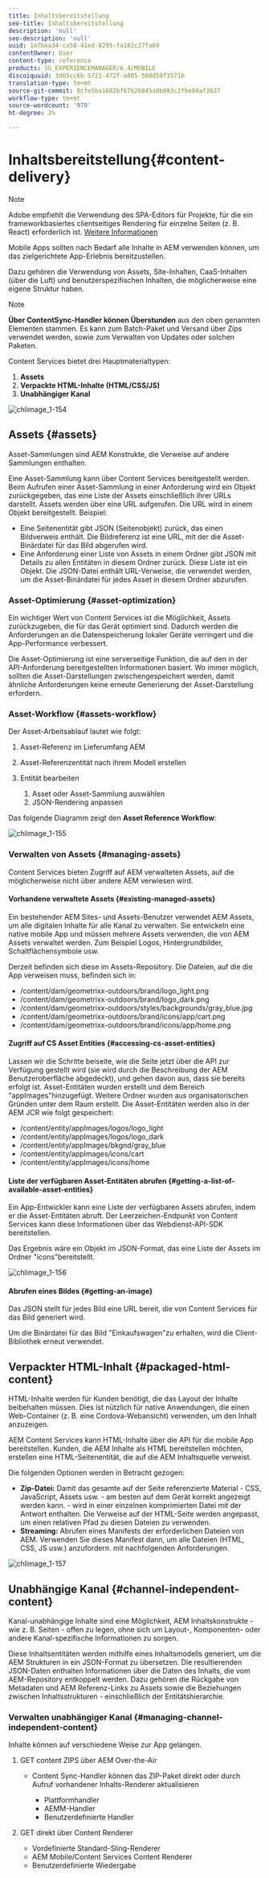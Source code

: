```yaml
---
title: Inhaltsbereitstellung
seo-title: Inhaltsbereitstellung
description: 'null'
seo-description: 'null'
uuid: 1e7bea34-ca50-41ed-8295-fa182c27fa69
contentOwner: User
content-type: reference
products: SG_EXPERIENCEMANAGER/6.4/MOBILE
discoiquuid: 3d65cc6b-5721-472f-a805-588d50f3571b
translation-type: tm+mt
source-git-commit: 8cfe5ba1682bf67b26845a8b083c2fbe84af3637
workflow-type: tm+mt
source-wordcount: '970'
ht-degree: 3%

---
```



# Inhaltsbereitstellung{#content-delivery}

>[!NOTE]
>
>Adobe empfiehlt die Verwendung des SPA-Editors für Projekte, für die ein frameworkbasiertes clientseitiges Rendering für einzelne Seiten (z. B. React) erforderlich ist. [Weitere Informationen](/help/sites-developing/spa-overview.md)

Mobile Apps sollten nach Bedarf alle Inhalte in AEM verwenden können, um das zielgerichtete App-Erlebnis bereitzustellen.

Dazu gehören die Verwendung von Assets, Site-Inhalten, CaaS-Inhalten (über die Luft) und benutzerspezifischen Inhalten, die möglicherweise eine eigene Struktur haben.

>[!NOTE]
>
>**Über ContentSync-Handler können Überstunden** aus den oben genannten Elementen stammen. Es kann zum Batch-Paket und Versand über Zips verwendet werden, sowie zum Verwalten von Updates oder solchen Paketen.

Content Services bietet drei Hauptmaterialtypen:

1. **Assets**
1. **Verpackte HTML-Inhalte (HTML/CSS/JS)**
1. **Unabhängiger Kanal**

![chlimage_1-154](assets/chlimage_1-154.png)

## Assets {#assets}

Asset-Sammlungen sind AEM Konstrukte, die Verweise auf andere Sammlungen enthalten.

Eine Asset-Sammlung kann über Content Services bereitgestellt werden. Beim Aufrufen einer Asset-Sammlung in einer Anforderung wird ein Objekt zurückgegeben, das eine Liste der Assets einschließlich ihrer URLs darstellt. Assets werden über eine URL aufgerufen. Die URL wird in einem Objekt bereitgestellt. Beispiel:

* Eine Seitenentität gibt JSON (Seitenobjekt) zurück, das einen Bildverweis enthält. Die Bildreferenz ist eine URL, mit der die Asset-Binärdatei für das Bild abgerufen wird.
* Eine Anforderung einer Liste von Assets in einem Ordner gibt JSON mit Details zu allen Entitäten in diesem Ordner zurück. Diese Liste ist ein Objekt. Die JSON-Datei enthält URL-Verweise, die verwendet werden, um die Asset-Binärdatei für jedes Asset in diesem Ordner abzurufen.

### Asset-Optimierung {#asset-optimization}

Ein wichtiger Wert von Content Services ist die Möglichkeit, Assets zurückzugeben, die für das Gerät optimiert sind. Dadurch werden die Anforderungen an die Datenspeicherung lokaler Geräte verringert und die App-Performance verbessert.

Die Asset-Optimierung ist eine serverseitige Funktion, die auf den in der API-Anforderung bereitgestellten Informationen basiert. Wo immer möglich, sollten die Asset-Darstellungen zwischengespeichert werden, damit ähnliche Anforderungen keine erneute Generierung der Asset-Darstellung erfordern.

### Asset-Workflow {#assets-workflow}

Der Asset-Arbeitsablauf lautet wie folgt:

1. Asset-Referenz im Lieferumfang AEM
1. Asset-Referenzentität nach ihrem Modell erstellen
1. Entität bearbeiten

   1. Asset oder Asset-Sammlung auswählen
   1. JSON-Rendering anpassen

Das folgende Diagramm zeigt den **Asset Reference Workflow**:

![chlimage_1-155](assets/chlimage_1-155.png)

### Verwalten von Assets {#managing-assets}

Content Services bieten Zugriff auf AEM verwalteten Assets, auf die möglicherweise nicht über andere AEM verwiesen wird.

#### Vorhandene verwaltete Assets {#existing-managed-assets}

Ein bestehender AEM Sites- und Assets-Benutzer verwendet AEM Assets, um alle digitalen Inhalte für alle Kanal zu verwalten. Sie entwickeln eine native mobile App und müssen mehrere Assets verwenden, die von AEM Assets verwaltet werden. Zum Beispiel Logos, Hintergrundbilder, Schaltflächensymbole usw.

Derzeit befinden sich diese im Assets-Repository. Die Dateien, auf die die App verweisen muss, befinden sich in:

* /content/dam/geometrixx-outdoors/brand/logo_light.png
* /content/dam/geometrixx-outdoors/brand/logo_dark.png
* /content/dam/geometrixx-outdoors/styles/backgrounds/gray_blue.jpg
* /content/dam/geometrixx-outdoors/brand/icons/app/cart.png
* /content/dam/geometrixx-outdoors/brand/icons/app/home.png

#### Zugriff auf CS Asset Entities {#accessing-cs-asset-entities}

Lassen wir die Schritte beiseite, wie die Seite jetzt über die API zur Verfügung gestellt wird (sie wird durch die Beschreibung der AEM Benutzeroberfläche abgedeckt), und gehen davon aus, dass sie bereits erfolgt ist. Asset-Entitäten wurden erstellt und dem Bereich &quot;appImages&quot;hinzugefügt. Weitere Ordner wurden aus organisatorischen Gründen unter dem Raum erstellt. Die Asset-Entitäten werden also in der AEM JCR wie folgt gespeichert:

* /content/entity/appImages/logos/logo_light
* /content/entity/appImages/logos/logo_dark
* /content/entity/appImages/bkgnd/gray_blue
* /content/entity/appImages/icons/cart
* /content/entity/appImages/icons/home

#### Liste der verfügbaren Asset-Entitäten abrufen {#getting-a-list-of-available-asset-entities}

Ein App-Entwickler kann eine Liste der verfügbaren Assets abrufen, indem er die Asset-Entitäten abruft. Der Leerzeichen-Endpunkt von Content Services kann diese Informationen über das Webdienst-API-SDK bereitstellen.

Das Ergebnis wäre ein Objekt im JSON-Format, das eine Liste der Assets im Ordner &quot;icons&quot;bereitstellt.

![chlimage_1-156](assets/chlimage_1-156.png)

#### Abrufen eines Bildes {#getting-an-image}

Das JSON stellt für jedes Bild eine URL bereit, die von Content Services für das Bild generiert wird.

Um die Binärdatei für das Bild &quot;Einkaufswagen&quot;zu erhalten, wird die Client-Bibliothek erneut verwendet.

## Verpackter HTML-Inhalt {#packaged-html-content}

HTML-Inhalte werden für Kunden benötigt, die das Layout der Inhalte beibehalten müssen. Dies ist nützlich für native Anwendungen, die einen Web-Container (z. B. eine Cordova-Webansicht) verwenden, um den Inhalt anzuzeigen.

AEM Content Services kann HTML-Inhalte über die API für die mobile App bereitstellen. Kunden, die AEM Inhalte als HTML bereitstellen möchten, erstellen eine HTML-Seitenentität, die auf die AEM Inhaltsquelle verweist.

Die folgenden Optionen werden in Betracht gezogen:

* **Zip-Datei:** Damit das gesamte auf der Seite referenzierte Material - CSS, JavaScript, Assets usw. - am besten auf dem Gerät korrekt angezeigt werden kann. - wird in einer einzelnen komprimierten Datei mit der Antwort enthalten. Die Verweise auf der HTML-Seite werden angepasst, um einen relativen Pfad zu diesen Dateien zu verwenden.
* **Streaming:** Abrufen eines Manifests der erforderlichen Dateien von AEM. Verwenden Sie dieses Manifest dann, um alle Dateien (HTML, CSS, JS usw.) anzufordern. mit nachfolgenden Anforderungen.

![chlimage_1-157](assets/chlimage_1-157.png)

## Unabhängige Kanal {#channel-independent-content}

Kanal-unabhängige Inhalte sind eine Möglichkeit, AEM Inhaltskonstrukte - wie z. B. Seiten - offen zu legen, ohne sich um Layout-, Komponenten- oder andere Kanal-spezifische Informationen zu sorgen.

Diese Inhaltsentitäten werden mithilfe eines Inhaltsmodells generiert, um die AEM Strukturen in ein JSON-Format zu übersetzen. Die resultierenden JSON-Daten enthalten Informationen über die Daten des Inhalts, die vom AEM-Repository entkoppelt werden. Dazu gehören die Rückgabe von Metadaten und AEM Referenz-Links zu Assets sowie die Beziehungen zwischen Inhaltsstrukturen - einschließlich der Entitätshierarchie.

### Verwalten unabhängiger Kanal {#managing-channel-independent-content}

Inhalte können auf verschiedene Weise zur App gelangen.

1. GET content ZIPS über AEM Over-the-Air

   * Content Sync-Handler können das ZIP-Paket direkt oder durch Aufruf vorhandener Inhalts-Renderer aktualisieren

      * Plattformhandler
      * AEMM-Handler
      * Benutzerdefinierte Handler

1. GET direkt über Content Renderer

   * Vordefinierte Standard-Sling-Renderer
   * AEM Mobile/Content Services Content Renderer
   * Benutzerdefinierte Wiedergabe

